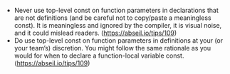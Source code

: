 - Never use top-level const on function parameters in declarations that are not definitions (and be careful not to copy/paste a meaningless const). It is meaningless and ignored by the compiler, it is visual noise, and it could mislead readers. (https://abseil.io/tips/109)
- Do use top-level const on function parameters in definitions at your (or your team’s) discretion. You might follow the same rationale as you would for when to declare a function-local variable const. (https://abseil.io/tips/109)